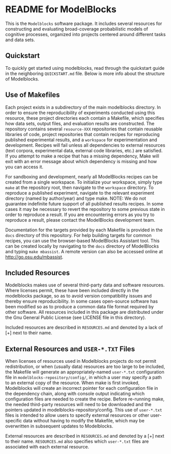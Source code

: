 README for ModelBlocks
======================

This is the `Modelblocks` software package.  It includes several
resources for constructing and evaluating broad-coverage probabilistic
models of cognitive processes, organized into projects centered around
different tasks and data sets.

Quickstart
----------
To quickly get started using modelblocks, read through the quickstart
guide in the neighboring `QUICKSTART.md` file. Below is more info about
the structure of Modelblocks.

Use of Makefiles
----------------
Each project exists in a subdirectory of the main modelblocks
directory.  In order to ensure the reproducibility of experiments
conducted using this resource, these project directories each contain
a Makefile, which specifies how data sets, output files, and
evaluation results are constructed. The repository contains several
`resource-XXX` repositories that contain reusable libraries of code,
project repositories that contain recipes for reproducing published
experimental results, and a `workspace` for experimentation and
development. Recipes will fail unless all dependencies to external
resources (text corpora, experimental data, external code libraries, etc.)
are satisfied. If you attempt to make a recipe that has a missing
dependency, Make will exit with an error message about which dependency
is missing and how you can access it.

For sandboxing and development, nearly all
ModelBlocks recipes can be created from a single workspace. To initialize
your workspace, simply type `make` at the repository root, then
navigate to the `workspace` directory. To reproduce a published experiment,
navigate to the relevant experiment directory (named by author/year)
and type make. NOTE: We do not guarantee indefinite future support of all
published results recipes. In some cases it may be necessary to revert
the repository to some previous state in order to reproduce a result. If
you are encountering errors as you try to reproduce a result, please contact
the ModelBlocks development team.

Documentation for the targets provided by each Makefile is provided
in the `docs` directory of this repository. For help building targets
for common recipes, you can use the browser-based ModelBlocks Assistant
tool. This can be created locally by navigating to the `docs` directory
of ModelBlocks and typing `make mbassist`. A remote version can also
be accessed online at http://go.osu.edu/mbassist.

Included Resources
------------------
Modelblocks makes use of several third-party data and software
resources.  Where licenses permit, these have been included directly
in the modelblocks package, so as to avoid version compatibility
issues and thereby ensure reproducibility.  In some cases open-source
software has been modified so as to produce a common data file format
required by other software.  All resources included in this package
are distributed under the Gnu General Public License (see LICENSE file
in this directory).

Included resources are described in `RESOURCES.md`
and denoted by a lack of [+] next to their name.

External Resources and `USER-*.TXT` Files
-----------------------------------------
When licenses of resources used in Modelblocks projects do not permit
redistribution, or when (usually data) resources are too large to be
included, the Makefile will generate an appropriately-named
`user-*.txt` configuration file in `modelblocks-repository/config/`,
in which a user may specify a path to an external copy of the resource.
When make is first invoked, Modelblocks will create an incorrect
pointer for each configuration file in the dependency chain, along with
console output indicating which configuration files are needed to create 
the recipe. Before re-running make, the needed third-party resources 
will need to be downloaded and the pointers updated in 
modelblocks-repository/config. This use of `user-*.txt` files is 
intended to allow users to specify external resources or other user-
specific data without having to modify the Makefile, which may be 
overwritten in subsequent updates to Modelblocks. 

External resources are described in `RESOURCES.md`
and denoted by a [+] next to their name. `RESOURCES.md` also specifies which
`user-*.txt` files are associated with each external resource.
